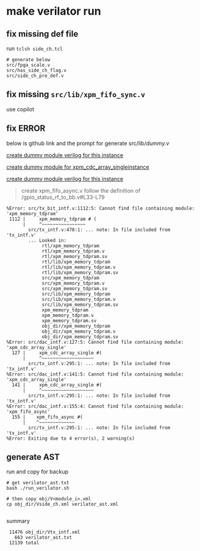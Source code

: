 
# make verilator run

## fix missing def file 


run `tclsh side_ch.tcl`
```
# generate below 
src/fpga_scale.v
src/has_side_ch_flag.v
src/side_ch_pre_def.v
```

## fix missing `src/lib/xpm_fifo_sync.v`

use copilot

## fix ERROR

below is github link and the prompt for generate src/lib/_dummy.v_

[create dummy module verilog for this instance](https://github.com/ziyu4huang/openwifi-hw/blob/8bfa4625e53d89559beedb650ed73e57d1470f8d/ip/tx_intf/src/tx_bit_intf.v#L1112-L1181)

[create dummy module for xpm_cdc_array_singleinstance](https://github.com/ziyu4huang/openwifi-hw/blob/8bfa4625e53d89559beedb650ed73e57d1470f8d/ip/tx_intf/src/dac_intf.v#L127-L153)

[create dummy module verilog for this instance](https://github.com/ziyu4huang/openwifi-hw/blob/8bfa4625e53d89559beedb650ed73e57d1470f8d/ip/rx_intf/src/gpio_status_rf_to_bb.v#L33-L79)
> create xpm_fifo_async.v  follow the definition of /gpio_status_rf_to_bb.v#L33-L79

```
%Error: src/tx_bit_intf.v:1112:5: Cannot find file containing module: 'xpm_memory_tdpram'
 1112 |     xpm_memory_tdpram # (
      |     ^~~~~~~~~~~~~~~~~
        src/tx_intf.v:478:1: ... note: In file included from 'tx_intf.v'
        ... Looked in:
             rtl/xpm_memory_tdpram
             rtl/xpm_memory_tdpram.v
             rtl/xpm_memory_tdpram.sv
             rtl/lib/xpm_memory_tdpram
             rtl/lib/xpm_memory_tdpram.v
             rtl/lib/xpm_memory_tdpram.sv
             src/xpm_memory_tdpram
             src/xpm_memory_tdpram.v
             src/xpm_memory_tdpram.sv
             src/lib/xpm_memory_tdpram
             src/lib/xpm_memory_tdpram.v
             src/lib/xpm_memory_tdpram.sv
             xpm_memory_tdpram
             xpm_memory_tdpram.v
             xpm_memory_tdpram.sv
             obj_dir/xpm_memory_tdpram
             obj_dir/xpm_memory_tdpram.v
             obj_dir/xpm_memory_tdpram.sv
%Error: src/dac_intf.v:127:5: Cannot find file containing module: 'xpm_cdc_array_single'
  127 |     xpm_cdc_array_single #(
      |     ^~~~~~~~~~~~~~~~~~~~
        src/tx_intf.v:295:1: ... note: In file included from 'tx_intf.v'
%Error: src/dac_intf.v:141:5: Cannot find file containing module: 'xpm_cdc_array_single'
  141 |     xpm_cdc_array_single #(
      |     ^~~~~~~~~~~~~~~~~~~~
        src/tx_intf.v:295:1: ... note: In file included from 'tx_intf.v'
%Error: src/dac_intf.v:155:4: Cannot find file containing module: 'xpm_fifo_async'
  155 |    xpm_fifo_async #(
      |    ^~~~~~~~~~~~~~
        src/tx_intf.v:295:1: ... note: In file included from 'tx_intf.v'
%Error: Exiting due to 4 error(s), 2 warning(s)
```


## generate AST
run and copy for backup
```
# get verilator_ast.txt
bash ./run_verilator.sh

# then copy obj/V<module_i>.xml
cp obj_dir/Vside_ch.xml verilator_ast.xml


```

summary
```
 11476 obj_dir/Vtx_intf.xml
   663 verilator_ast.txt
 12139 total
```
